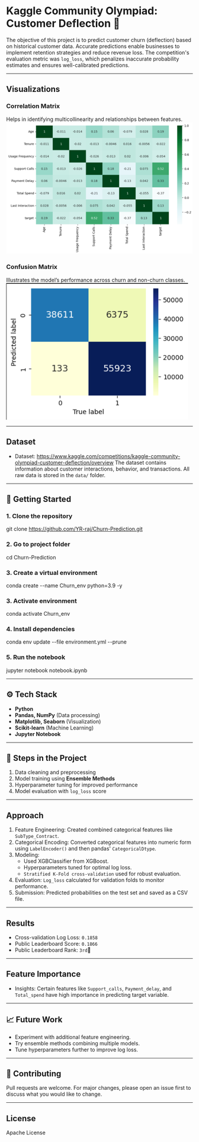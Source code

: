# Kaggle Community Olympiad: Customer Deflection 🏃

The objective of this project is to predict customer churn (deflection) based on historical customer data. Accurate predictions enable businesses to implement retention strategies and reduce revenue loss. The competition's evaluation metric was `log_loss`, which penalizes inaccurate probability estimates and ensures well-calibrated predictions.

---

## Visualizations

### Correlation Matrix  
Helps in identifying multicollinearity and relationships between features.  
![Correlation Matrix](EDA_Images/Correlation_Matrix.png)

### Confusion Matrix  
Illustrates the model’s performance across churn and non-churn classes.  
![Confusion Matrix](EDA_Images/Confusion_Matrix.png)

---

## Dataset
- Dataset: https://www.kaggle.com/competitions/kaggle-community-olympiad-customer-deflection/overview
The dataset contains information about customer interactions, behavior, and transactions. All raw data is stored in the `data/` folder.  

---

## 🚀 Getting Started  

### 1. Clone the repository  
git clone https://github.com/YR-raj/Churn-Prediction.git

### 2. Go to project folder
cd Churn-Prediction

### 3. Create a virtual environment
conda create --name Churn_env python=3.9 -y

### 3. Activate environment
conda activate Churn_env

### 4. Install dependencies
conda env update --file environment.yml --prune

### 5. Run the notebook
jupyter notebook notebook.ipynb

---

## ⚙️ Tech Stack
- **Python**
- **Pandas, NumPy** (Data processing)
- **Matplotlib, Seaborn** (Visualization)
- **Scikit-learn** (Machine Learning)
- **Jupyter Notebook**

---

## 🚀 Steps in the Project
1. Data cleaning and preprocessing  
2. Model training using **Ensemble Methods**  
3. Hyperparameter tuning for improved performance  
4. Model evaluation with `log_loss` score 

---

## Approach
1. Feature Engineering: Created combined categorical features like `SubType_Contract`.
2. Categorical Encoding: Converted categorical features into numeric form using `LabelEncoder()` and then pandas' `CategoricalDtype`.
3. Modeling:
    - Used XGBClassifier from XGBoost.
    - Hyperparameters tuned for optimal log loss.
    - `Stratified K-Fold cross-validation` used for robust evaluation.
4. Evaluation: `Log_loss` calculated for validation folds to monitor performance.
5. Submission: Predicted probabilities on the test set and saved as a CSV file.

---

## Results
- Cross-validation Log Loss: `0.1858`
- Public Leaderboard Score: `0.1866`
- Public Leaderboard Rank: `3rd`🥉

---

## Feature Importance
- Insights: Certain features like `Support_calls`, `Payment_delay`, and `Total_spend` have high importance in predicting target variable.

---

## 📈 Future Work
- Experiment with additional feature engineering.
- Try ensemble methods combining multiple models.
- Tune hyperparameters further to improve log loss.

---

## 🤝 Contributing
Pull requests are welcome. For major changes, please open an issue first to discuss what you would like to change.  

---

## License
Apache License